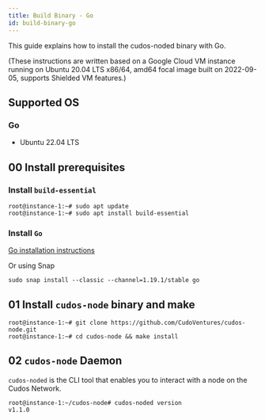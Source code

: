 ```yaml
---
title: Build Binary - Go 
id: build-binary-go
---
```


This guide explains how to install the cudos-noded binary with Go. 

(These instructions are written based on a Google Cloud VM instance running on Ubuntu 20.04 LTS
x86/64, amd64 focal image built on 2022-09-05, supports Shielded VM features.)

## Supported OS

### Go

* Ubuntu 22.04 LTS 

## 00 Install prerequisites

### Install `build-essential`

```shell
root@instance-1:~# sudo apt update
root@instance-1:~# sudo apt install build-essential
```

### Install `Go`

[Go installation instructions](https://go.dev/dl/)

Or using Snap 

```shell
sudo snap install --classic --channel=1.19.1/stable go
```

## 01 Install `cudos-node` binary and make

```shell
root@instance-1:~# git clone https://github.com/CudoVentures/cudos-node.git
root@instance-1:~# cd cudos-node && make install
```

## 02 `cudos-node` Daemon

`cudos-noded` is the CLI tool that enables you to interact with a node on the Cudos Network. 

```shell
root@instance-1:~/cudos-node# cudos-noded version
v1.1.0
```





